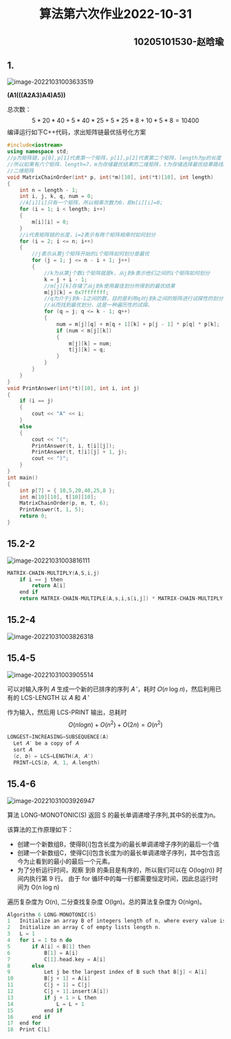 <h1 align="center">算法第六次作业2022-10-31</h1>
<h2 align="right">10205101530-赵晗瑜</h2>

## 1.

![image-20221031003633519](C:/Users/zhy19/AppData/Roaming/Typora/typora-user-images/image-20221031003633519.png)

**(A1(((A2A3)A4)A5))**

总次数：
$$
5*20*40+5*40*25+5*25*8+10*5*8=10400
$$
编译运行如下C++代码，求出矩阵链最优括号化方案

```c++
#include<iostream>
using namespace std;
//p为矩阵链，p[0],p[1]代表第一个矩阵，p[1],p[2]代表第二个矩阵，length为p的长度
//所以如果有六个矩阵，length=7，m为存储最优结果的二维矩阵，t为存储选择最优结果路线的
//二维矩阵
void MatrixChainOrder(int* p, int(*m)[10], int(*t)[10], int length)
{
	int n = length - 1;
	int i, j, k, q, num = 0;
	//A[i][i]只有一个矩阵，所以相乘次数为0，即m[i][i]=0;
	for (i = 1; i < length; i++)
	{
		m[i][i] = 0;
	}
	//i代表矩阵链的长度，i=2表示有两个矩阵相乘时如何划分
	for (i = 2; i <= n; i++)
	{
		//j表示从第j个矩阵开始的i个矩阵如何划分是最优
		for (j = 1; j <= n - i + 1; j++)
		{
			//k为从第j个数i个矩阵就是k，从j到k表示他们之间的i个矩阵如何划分
			k = j + i - 1;
			//m[j][k]存储了从j到k使用最佳划分所得到的最优结果
			m[j][k] = 0x7fffffff;
			//q为介于j到k-1之间的数，目的是利用q对j到k之间的矩阵进行试探性的划分，
			//从而找到最优划分，这是一种遍历性的试探。
			for (q = j; q <= k - 1; q++)
			{
				num = m[j][q] + m[q + 1][k] + p[j - 1] * p[q] * p[k];
				if (num < m[j][k])
				{
					m[j][k] = num;
					t[j][k] = q;
				}
			}
		}
	}
}
void PrintAnswer(int(*t)[10], int i, int j)
{
	if (i == j)
	{
		cout << "A" << i;
	}
	else
	{
		cout << "(";
		PrintAnswer(t, i, t[i][j]);
		PrintAnswer(t, t[i][j] + 1, j);
		cout << ")";
	}
}
int main()
{
	int p[7] = { 10,5,20,40,25,8 };
	int m[10][10], t[10][10];
	MatrixChainOrder(p, m, t, 6);
	PrintAnswer(t, 1, 5);
	return 0;
}
```

## 15.2-2

![image-20221031003816111](C:/Users/zhy19/AppData/Roaming/Typora/typora-user-images/image-20221031003816111.png)

```C
MATRIX-CHAIN-MULTIPLY(A,S,i,j)
    if i == j then
        return A[i]
    end if
    return MATRIX-CHAIN-MULTIPLE(A,s,i,s[i,j]) * MATRIX-CHAIN-MULTIPLY(A,s,s[i,j]+1,j)
```

## 15.2-4

![image-20221031003826318](C:/Users/zhy19/AppData/Roaming/Typora/typora-user-images/image-20221031003826318.png)































## 15.4-5

![image-20221031003905514](C:/Users/zhy19/AppData/Roaming/Typora/typora-user-images/image-20221031003905514.png)

可以对输入序列 𝐴 生成一个新的已排序的序列 𝐴 ′，耗时 𝑂(𝑛 log 𝑛)，然后利用已有的 LCS-LENGTH 以 𝐴 和 𝐴 ′

作为输入，然后用 LCS-PRINT 输出，总耗时 
$$
O(nlogn)+O(n^2)+O(2n)=O(n^2)
$$

```c
LONGEST−INCREASING−SUBSEQUENCE(A)
  Let 𝐴′ be a copy of 𝐴
  sort 𝐴
  (𝑐, 𝑏) = LCS−LENGTH(𝐴, 𝐴′)
  PRINT−LCS(𝑏, 𝐴, 1, 𝐴.length)
```

## 15.4-6

![image-20221031003926947](C:/Users/zhy19/AppData/Roaming/Typora/typora-user-images/image-20221031003926947.png)

算法 LONG-MONOTONIC(S) 返回 S 的最长单调递增子序列,其中S的长度为n。

该算法的工作原理如下：

- 创建一个新数组B，使得B[i]包含长度为i的最长单调递增子序列的最后一个值
- 创建一个新数组C，使得C[i]包含长度为i的最长单调递增子序列，其中包含迄今为止看到的最小的最后一个元素。
- 为了分析运行时间，观察 到B 的条目是有序的，所以我们可以在 O(log(n)) 时间内执行第 9 行。 由于 for 循环中的每一行都需要恒定时间，因此总运行时间为 O(n log n)

遍历复杂度为 O(n), 二分查找复杂度 O(lgn)。总的算法复杂度为 O(nlgn)。

```C++
Algorithm 6 LONG-MONOTONIC(S)
1 	Initialize an array B of integers length of n, where every value is set equal to ∞.
2	Initialize an array C of empty lists length n.
3	L = 1
4	for i = 1 to n do
5		if A[i] < B[1] then
6			B[1] = A[i]
7			C[1].head.key = A[i]
8		else
9			Let j be the largest index of B such that B[j] < A[i]
10			B[j + 1] = A[i]
11			C[j + 1] = C[j]
12			C[j + 1].insert(A[i])
13			if j + 1 > L then
14				L = L + 1
15			end if
16		end if
17	end for
18	Print C[L]
```





















